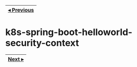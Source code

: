 | [◂ Previous](https://github.com/ameyrupji-k8s/k8s-spring-boot-helloworld-liveness-readiness-probes) |
|-----|

# k8s-spring-boot-helloworld-security-context

| [Next ▸](https://github.com/ameyrupji-k8s/k8s-spring-boot-helloworld-scaling) |
|-----|
